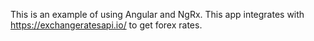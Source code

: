 This is an example of using Angular and NgRx.
This app integrates with https://exchangeratesapi.io/ to get forex rates.